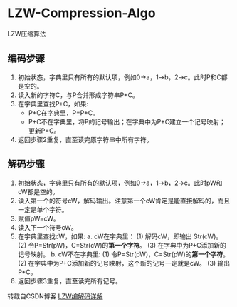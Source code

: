 # LZW-Compression-Algo
LZW压缩算法

## 编码步骤
 1. 初始状态，字典里只有所有的默认项，例如0->a，1->b，2->c。此时P和C都是空的。
 2. 读入新的字符C，与P合并形成字符串P+C。
 3. 在字典里查找P+C，如果:
    - P+C在字典里，P=P+C。
    - P+C不在字典里，将P的记号输出；在字典中为P+C建立一个记号映射；更新P=C。
 4. 返回步骤2重复，直至读完原字符串中所有字符。

## 解码步骤
1. 初始状态，字典里只有所有的默认项，例如0->a，1->b，2->c。此时pW和cW都是空的。
2. 读入第一个的符号cW，解码输出。注意第一个cW肯定是能直接解码的，而且一定是单个字符。
3. 赋值pW=cW。
4. 读入下一个符号cW。
5. 在字典里查找cW，如果:
   a. cW在字典里：
     (1) 解码cW，即输出 Str(cW)。
     (2) 令P=Str(pW)，C=Str(cW)的**第一个字符**。
     (3) 在字典中为P+C添加新的记号映射。
   b. cW不在字典里:
     (1) 令P=Str(pW)，C=Str(pW)的**第一个字符**。
     (2) 在字典中为P+C添加新的记号映射，这个新的记号一定就是cW。
     (3) 输出P+C。
6. 返回步骤3重复，直至读完所有记号。

转载自CSDN博客
[LZW编解码详解](https://blog.csdn.net/hanzhen7541/article/details/91141112?tdsourcetag=s_pctim_aiomsg)
